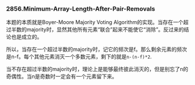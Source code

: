 ### 2856.Minimum-Array-Length-After-Pair-Removals

本题的本质就是Boyer-Moore Majority Voting Algorithm的实现。当存在一个超过半数的majority时，显然其他所有元素“联合”起来不能使它“消除”。反过来的结论也是成立的。

所以，当存在一个超过半数的majority时，记它的频次是f。那么剩余元素的频次是n-f。每个其他元素消灭一个多数元素，剩下的就是`n-(n-f)*2`.

当不存在超过半数的majority时，理论上是能够最终彼此消灭的，但是别忘了n的奇偶性。当n是奇数时一定会有一个元素留下来。

